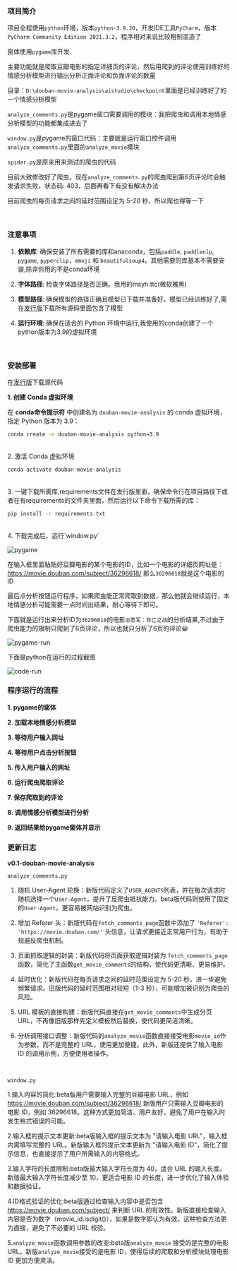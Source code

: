 ### 项目简介

项目全程使用`python`环境，版本`python-3.9.20`，开发IDE工具`PyCharm`，版本`PyCharm Community Edition 2021.3.2`，程序相对来说比较粗制滥造了

窗体使用`pygame`库开发

主要功能就是爬取豆瓣电影的指定详细页的评论，然后用爬到的评论使用训练好的情感分析模型进行输出分析正面评论和负面评论的数量

目录：`D:\douban-movie-analysis\aistudio\checkpoint`里面是已经训练好了的一个情感分析模型

`analyze_comments.py`是pygame窗口需要调用的模块：我把爬虫和调用本地情感分析模型的功能都集成进去了

`window.py`是pygame的窗口代码：主要就是运行窗口控件调用`analyze_comments.py`里面的`analyze_movie`模块

`spider.py`是原来用来测试的爬虫的代码

目前大致修改好了爬虫，现在`analyze_comments.py`的爬虫爬到第6页评论时会触发请求失败，状态码: 403，后面再看下有没有解决办法

目前爬虫的每页请求之间的延时范围设定为 5-20 秒，所以爬也得等一下

<br>

### 注意事项

1. **依赖库**: 确保安装了所有需要的库和anaconda，包括`paddle`, `paddlenlp`, `pygame`, `pyperclip`，`emoji` 和 `beautifulsoup4`。其他需要的库基本不需要安装,除非你用的不是conda环境
   
2. **字体路径**: 检查字体路径是否正确。我用的msyh.ttc(微软雅黑)
   
3. **模型路径**: 确保模型的路径正确且模型已下载并准备好。模型已经训练好了,需在[发行版](https://github.com/4KAForever11/douban-movie-analysis/releases)下载所有源码里面包含了模型
   
4. **运行环境**: 确保在适合的 Python 环境中运行,我使用的conda创建了一个python版本为3.9的虚拟环境

<br>

### 安装部署

在[发行版](https://github.com/4KAForever11/douban-movie-analysis/releases)下载源代码

**1. 创建 Conda 虚拟环境**

在 **conda命令提示符** 中创建名为 `douban-movie-analysis` 的 conda 虚拟环境，指定 Python 版本为 3.9：

```bash
conda create -n douban-movie-analysis python=3.9
```
<br>
2. 激活 Conda 虚拟环境

```bash
conda activate douban-movie-analysis
```
<br>
3. 一键下载所需库,requirements文件在发行版里面，确保命令行在项目路径下或者在有requirements的文件夹里面，然后运行以下命令下载所需的库：

```bash
pip install -r requirements.txt
```
<br>
4. 下载完成后，运行`window.py`

![pygame](tu/v0.1-pygame.png)

在输入框里面粘贴好豆瓣电影的某个电影的ID，比如一个电影的详细页网址是：https://movie.douban.com/subject/36296618/
那么`36296618`就是这个电影的ID

最后点分析按钮运行程序，如果爬虫能正常爬取到数据，那么他就会继续运行，本地情感分析可能需要一点时间出结果，耐心等待下即可。

下面就是运行出来分析ID为`36296618`的电影`志愿军：存亡之战`的分析结果,不过由于爬虫能力的限制只爬到了6页评论，所以也就只分析了6页的评论😀

![pygame-run](tu/v0.1-pygame-run.png)

下面是python在运行的过程截图

![code-run](tu/v0.1-run.png)

### 程序运行的流程

**1. pygame的窗体**

**2. 加载本地情感分析模型**

**3. 等待用户输入网址**

**4. 等待用户点击分析按钮**

**5. 传入用户输入的网址**

**6. 运行爬虫爬取评论**

**7. 保存爬取到的评论**

**8. 调用情感分析模型进行分析**

**9. 返回结果给pygame窗体并显示**

### 更新日志

**v0.1-douban-movie-analysis**

`analyze_comments.py`

1. 随机 User-Agent 轮换：新版代码定义了`USER_AGENTS`列表，并在每次请求时随机选择一个`User-Agent`，提升了反爬虫抵抗能力。beta版代码则使用了固定的`User-Agent`，更容易被网站识别为爬虫。

2. 增加 Referer 头：新版代码在`fetch_comments_page`函数中添加了 `'Referer': 'https://movie.douban.com/'` 头信息，让请求更接近正常用户行为，有助于规避反爬虫机制。
 
3. 页面抓取逻辑的封装：新版代码将页面获取逻辑封装为 `fetch_comments_page` 函数，简化了主函数`get_movie_comments`的结构，使代码更清晰、更易维护。

4. 延时优化：新版代码在每页请求之间的延时范围设定为 5-20 秒，进一步避免频繁请求。旧版代码的延时范围相对较短（1-3 秒），可能增加被识别为爬虫的风险。

5. URL 模板的直接构建：新版代码直接在`get_movie_comments`中生成分页 URL，不再像旧版那样先定义模板然后替换，使代码更简洁清晰。

6. 分析调用接口调整：新版代码的`analyze_movie`函数直接接受电影`movie_id`作为参数，而不是完整的 URL，使用更加便捷。此外，新版还提供了输入电影 ID 的调用示例，方便使用者操作。

<br>

`window.py`

1.输入内容的简化:beta版用户需要输入完整的豆瓣电影 URL，例如 https://movie.douban.com/subject/36296618/
新版用户只需输入豆瓣电影的 电影 ID，例如 36296618。这种方式更加简洁、用户友好，避免了用户在输入时发生格式错误的可能。

2.输入框的提示文本更新:beta版输入框的提示文本为 "请输入电影 URL"，输入框内需填写完整的 URL。新版输入框的提示文本更新为 "请输入电影 ID"，简化了提示信息，也直接提示了用户所需输入的内容格式。

3.输入字符的长度限制:beta版最大输入字符长度为 40，适合 URL 的输入长度。新版最大输入字符长度减少至 10，更适合电影 ID 的长度，进一步优化了输入体验和数据验证。

4.ID格式验证的优化:beta版通过检查输入内容中是否包含 https://movie.douban.com/subject/ 来判断 URL 的有效性。新版直接检查输入内容是否为数字（movie_id.isdigit()），如果是数字即认为有效。这种检查方法更为直接，避免了不必要的 URL 校验。

5.`analyze_movie`函数调用参数的改变:beta版`analyze_movie` 接受的是完整的电影URL。新版`analyze_movie`接受的是电影 ID，使得后续的爬取和分析模块处理电影 ID 更加方便灵活。
